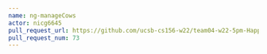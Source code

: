 ```yaml
---
name: ng-manageCows
actor: nicg6645
pull_request_url: https://github.com/ucsb-cs156-w22/team04-w22-5pm-HappyCows/pull/73
pull_request_num: 73
---
```

